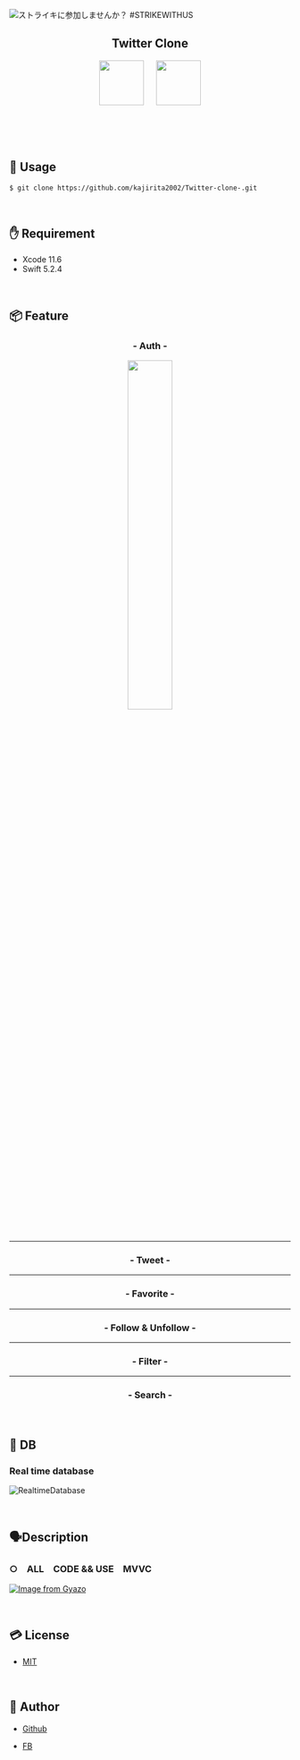 ![ストライキに参加しませんか？ #STRIKEWITHUS](https://user-images.githubusercontent.com/56577971/90709240-b376af80-e2d6-11ea-93b0-afb8060743d6.png)

<h2 align="center">Twitter Clone</h2>
<p align="center">
  <a href="https://developer.apple.com/swift/images/swift-og.png"><img src="https://developer.apple.com/swift/images/swift-og.png" width="80px;" /></a>
<a>　</a>
  <a href="https://firebase.google.com/"><img src="https://user-images.githubusercontent.com/39142850/71645860-dd686b00-2d21-11ea-93f3-953cee4f0b32.png" height="80px;" /></a>
<a>　</a>
 
<br><br><br>
</p>


## 📱 Usage

`$ git clone https://github.com/kajirita2002/Twitter-clone-.git`

<br>

## ✋ Requirement

* Xcode 11.6
* Swift 5.2.4 

<br> 

## 📦 Feature

<h3 align="center">- Auth -</h3>

<p align="center">  
  <img src="https://gyazo.com/f58d1ef3ce99f645a0f95ad17be626db" width=40%>
</p>

---

<h3 align="center">- Tweet -</h3>

---

<h3 align="center">- Favorite -</h3>

---

<h3 align="center">- Follow & Unfollow -</h3>

---

<h3 align="center">- Filter -</h3>

---

<h3 align="center">- Search -</h3>

<br>

## 🕋 DB　

### Real time database

![RealtimeDatabase](https://user-images.githubusercontent.com/56577971/90711778-8d540e00-e2dc-11ea-8e9f-091af9478cb8.png)


<br>

## 🗣Description

### ○　ALL　CODE  &&  USE　MVVC

[![Image from Gyazo](https://i.gyazo.com/f57c3d12825b4773fa92576f9916ea76.png)](https://gyazo.com/f57c3d12825b4773fa92576f9916ea76)

<br>

## 💳 License

- [MIT](https://raw.githubusercontent.com/aocattleya/Ramen-Timer/master/LICENSE) 

<br>

## 👨 Author

- [Github](https://github.com/aocattleya)

- [FB](https://www.facebook.com/rita.kajimura.1/)





